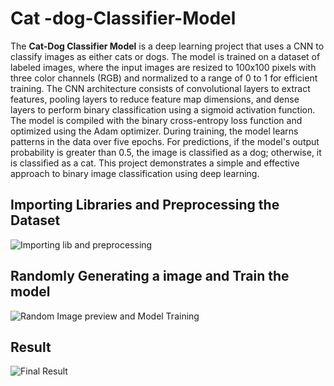 # Cat -dog-Classifier-Model

The **Cat-Dog Classifier Model** is a deep learning project that uses a CNN to classify images as either cats or dogs. The model is trained on a dataset of labeled images, where the input images are resized to 100x100 pixels with three color channels (RGB) and normalized to a range of 0 to 1 for efficient training. The CNN architecture consists of convolutional layers to extract features, pooling layers to reduce feature map dimensions, and dense layers to perform binary classification using a sigmoid activation function. The model is compiled with the binary cross-entropy loss function and optimized using the Adam optimizer. During training, the model learns patterns in the data over five epochs. For predictions, if the model's output probability is greater than 0.5, the image is classified as a dog; otherwise, it is classified as a cat. This project demonstrates a simple and effective approach to binary image classification using deep learning.

## Importing Libraries and Preprocessing the Dataset
![Importing lib and preprocessing](https://github.com/user-attachments/assets/a54d83a0-f9ee-47e7-bab2-1da629fb2ecc)


## Randomly Generating a image and Train the model
![Random Image preview and Model Training](https://github.com/user-attachments/assets/71415543-6c73-4002-ba34-88ed64336f05)


## Result
![Final Result](https://github.com/user-attachments/assets/f0df5058-72d7-4966-82a6-cf487e2a4449)
